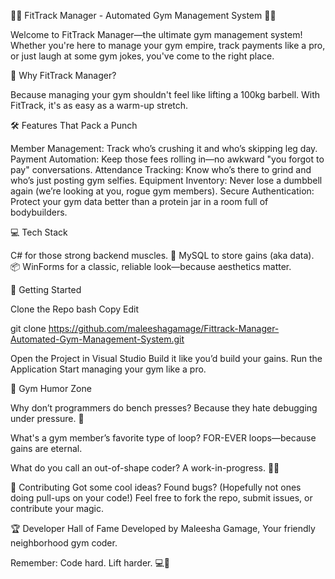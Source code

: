 🏋️‍♂️ FitTrack Manager - Automated Gym Management System 🚴‍♀️


Welcome to FitTrack Manager—the ultimate gym management system! Whether you're here to manage your gym empire, track payments like a pro, or just laugh at some gym jokes, you've come to the right place.

🎯 Why FitTrack Manager?


Because managing your gym shouldn't feel like lifting a 100kg barbell. With FitTrack, it's as easy as a warm-up stretch.

🛠 Features That Pack a Punch


Member Management: Track who’s crushing it and who’s skipping leg day.
Payment Automation: Keep those fees rolling in—no awkward "you forgot to pay" conversations.
Attendance Tracking: Know who’s there to grind and who’s just posting gym selfies.
Equipment Inventory: Never lose a dumbbell again (we’re looking at you, rogue gym members).
Secure Authentication: Protect your gym data better than a protein jar in a room full of bodybuilders.


💻 Tech Stack

C# for those strong backend muscles. 💪
MySQL to store gains (aka data). 📦
WinForms for a classic, reliable look—because aesthetics matter.


🚀 Getting Started


Clone the Repo
bash
Copy
Edit


git clone https://github.com/maleeshagamage/Fittrack-Manager-Automated-Gym-Management-System.git

Open the Project in Visual Studio
Build it like you’d build your gains.
Run the Application
Start managing your gym like a pro.



🤣 Gym Humor Zone

Why don’t programmers do bench presses?
Because they hate debugging under pressure. 🐛

What's a gym member’s favorite type of loop?
FOR-EVER loops—because gains are eternal.

What do you call an out-of-shape coder?
A work-in-progress. 👷‍♂️

🤝 Contributing
Got some cool ideas? Found bugs? (Hopefully not ones doing pull-ups on your code!)
Feel free to fork the repo, submit issues, or contribute your magic.

🏆 Developer Hall of Fame
Developed by Maleesha Gamage,
Your friendly neighborhood gym coder.

Remember: Code hard. Lift harder. 💻💪

